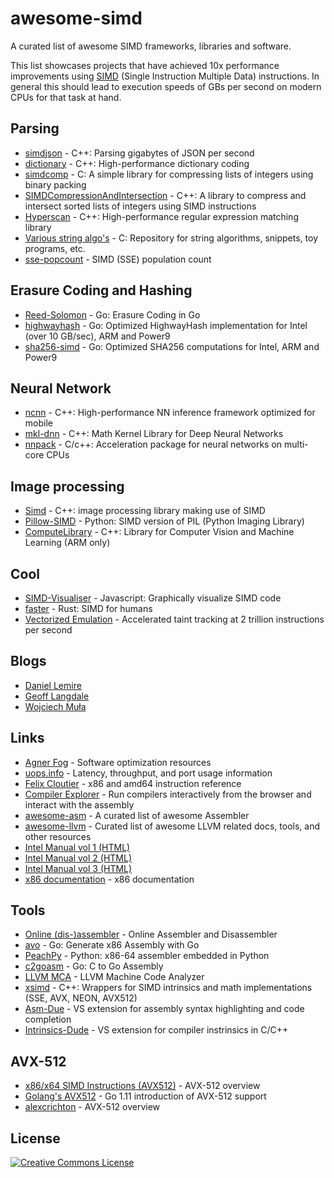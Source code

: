 # awesome-simd

A curated list of awesome SIMD frameworks, libraries and software.

This list showcases projects that have achieved 10x performance improvements using [SIMD](https://en.wikipedia.org/wiki/SIMD) (Single Instruction Multiple Data) instructions. In general this should lead to execution speeds of GBs per second on modern CPUs for that task at hand.

## Parsing

* [simdjson](https://github.com/lemire/simdjson) - C++: Parsing gigabytes of JSON per second
* [dictionary](https://github.com/lemire/dictionary) - C++: High-performance dictionary coding
* [simdcomp](https://github.com/lemire/SIMDcomp) - C: A simple library for compressing lists of integers using binary packing
* [SIMDCompressionAndIntersection](https://github.com/lemire/SIMDCompressionAndIntersection) - C++: A library to compress and intersect sorted lists of integers using SIMD instructions
* [Hyperscan](https://github.com/intel/hyperscan) - C++: High-performance regular expression matching library
* [Various string algo's](https://github.com/WojciechMula/toys) - C: Repository for string algorithms, snippets, toy programs, etc.
* [sse-popcount](https://github.com/WojciechMula/sse-popcount) - SIMD (SSE) population count

## Erasure Coding and Hashing

- [Reed-Solomon](https://github.com/klauspost/reedsolomon) - Go: Erasure Coding in Go
- [highwayhash](https://github.com/minio/highwayhash) - Go: Optimized HighwayHash implementation for Intel (over 10 GB/sec), ARM and Power9
- [sha256-simd](https://github.com/minio/sha256-simd) - Go: Optimized SHA256 computations for Intel, ARM and Power9

## Neural Network

- [ncnn](https://github.com/Tencent/ncnn) - C++: High-performance NN inference framework optimized for mobile
- [mkl-dnn](https://github.com/intel/mkl-dnn) - C++: Math Kernel Library for Deep Neural Networks
- [nnpack](https://github.com/Maratyszcza/NNPACK) - C/c++: Acceleration package for neural networks on multi-core CPUs

## Image processing

* [Simd](https://github.com/ermig1979/Simd) - C++: image processing library making use of SIMD
* [Pillow-SIMD](https://github.com/uploadcare/pillow-simd) - Python: SIMD version of PIL (Python Imaging Library)
* [ComputeLibrary](https://github.com/ARM-software/ComputeLibrary) - C++: Library for Computer Vision and Machine Learning (ARM only)

## Cool

* [SIMD-Visualiser](https://github.com/piotte13/SIMD-Visualiser) - Javascript: Graphically visualize SIMD code
* [faster](https://github.com/AdamNiederer/faster) - Rust: SIMD for humans
* [Vectorized Emulation](https://gamozolabs.github.io/fuzzing/2018/10/14/vectorized_emulation.html) - Accelerated taint tracking at 2 trillion instructions per second

## Blogs

* [Daniel Lemire](https://lemire.me/blog/)
* [Geoff Langdale](https://branchfree.org/)
* [Wojciech Muła](http://0x80.pl/notesen.html)

## Links

* [Agner Fog](https://www.agner.org/optimize/) - Software optimization resources
* [uops.info](http://uops.info/index.html) - Latency, throughput, and port usage information
* [Felix Cloutier](https://www.felixcloutier.com/x86/index.html) - x86 and amd64 instruction reference
* [Compiler Explorer](https://go.godbolt.org/) - Run compilers interactively from the browser and interact with the assembly
* [awesome-asm](https://github.com/MorgaJoyce/awesome-asm) - A curated list of awesome Assembler
* [awesome-llvm](https://github.com/HongxuChen/awesome-llvm) - Curated list of awesome LLVM related docs, tools, and other resources
* [Intel Manual vol 1 (HTML)](http://xem.github.io/minix86/manual/intel-x86-and-64-manual-vol1/o_7281d5ea06a5b67a.html)
* [Intel Manual vol 2 (HTML)](http://xem.github.io/minix86/manual/intel-x86-and-64-manual-vol2/o_b5573232dd8f1481.html)
* [Intel Manual vol 3 (HTML)](http://xem.github.io/minix86/manual/intel-x86-and-64-manual-vol3/o_fe12b1e2a880e0ce.html)
* [x86 documentation](https://github.com/xem/minix86) - x86 documentation

## Tools

* [Online (dis-)assembler](http://shell-storm.org/online/Online-Assembler-and-Disassembler/) - Online Assembler and Disassembler
* [avo](https://github.com/mmcloughlin/avo) - Go: Generate x86 Assembly with Go
* [PeachPy](https://github.com/Maratyszcza/PeachPy) - Python: x86-64 assembler embedded in Python
* [c2goasm](https://github.com/minio/c2goasm) - Go: C to Go Assembly
* [LLVM MCA](https://llvm.org/docs/CommandGuide/llvm-mca.html) - LLVM Machine Code Analyzer
* [xsimd](https://github.com/QuantStack/xsimd) - C++: Wrappers for SIMD intrinsics and math implementations (SSE, AVX, NEON, AVX512)
* [Asm-Due](https://github.com/HJLebbink/asm-dude) - VS extension for assembly syntax highlighting and code completion
* [Intrinsics-Dude](https://github.com/HJLebbink/intrinsics-dude) - VS extension for compiler instrinsics in C/C++

## AVX-512

* [x86/x64 SIMD Instructions (AVX512)](https://www.officedaytime.com/simd512e/simd.html) - AVX-512 overview
* [Golang's AVX512](https://github.com/golang/go/wiki/AVX512) - Go 1.11 introduction of AVX-512 support
* [alexcrichton](https://gist.github.com/alexcrichton/3281adb58af7f465cebee49759ae3164) - AVX-512 overview

## License

[![Creative Commons License](http://i.creativecommons.org/l/by/4.0/88x31.png)](http://creativecommons.org/licenses/by/4.0/)
